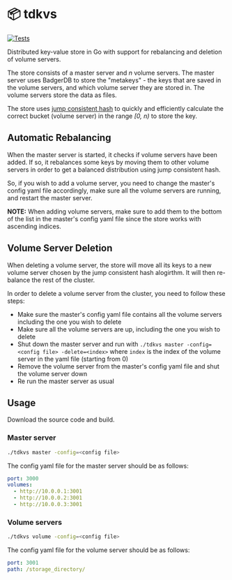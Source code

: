 # 📦 tdkvs

[![Tests](https://github.com/orellazri/tdkvs/actions/workflows/tests.yml/badge.svg)](https://github.com/orellazri/tdkvs/actions/workflows/tests.yml)

Distributed key-value store in Go with support for rebalancing and deletion of volume servers.

The store consists of a master server and _n_ volume servers. The master server uses BadgerDB to store the "metakeys" - the keys that are saved in the volume servers, and which volume server they are stored in. The volume servers store the data as files.

The store uses [jump consistent hash](https://arxiv.org/pdf/1406.2294.pdf) to quickly and efficiently calculate the correct bucket (volume server) in the range _[0, n)_ to store the key.

## Automatic Rebalancing

When the master server is started, it checks if volume servers have been added. If so, it rebalances some keys by moving them to other volume servers in order to get a balanced distribution using jump consistent hash.

So, if you wish to add a volume server, you need to change the master's config yaml file accordingly, make sure all the volume servers are running, and restart the master server.

**NOTE:** When adding volume servers, make sure to add them to the bottom of the list in the master's config yaml file since the store works with ascending indices.

## Volume Server Deletion

When deleting a volume server, the store will move all its keys to a new volume server chosen by the jump consistent hash alogirthm. It will then re-balance the rest of the cluster.

In order to delete a volume server from the cluster, you need to follow these steps:

- Make sure the master's config yaml file contains all the volume servers including the one you wish to delete
- Make sure all the volume servers are up, including the one you wish to delete
- Shut down the master server and run with `./tdkvs master -config=<config file> -delete=<index>` where `index` is the index of the volume server in the yaml file (starting from 0)
- Remove the volume server from the master's config yaml file and shut the volume server down
- Re run the master server as usual

## Usage

Download the source code and build.

### Master server

```bash
./tdkvs master -config=<config file>
```

The config yaml file for the master server should be as follows:

```yaml
port: 3000
volumes:
  - http://10.0.0.1:3001
  - http://10.0.0.2:3001
  - http://10.0.0.3:3001
```

### Volume servers

```bash
./tdkvs volume -config=<config file>
```

The config yaml file for the volume server should be as follows:

```yaml
port: 3001
path: /storage_directory/
```
